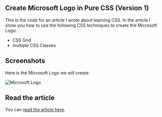 ## Create Microsoft Logo in Pure CSS (Version 1)

This is the code for an article I wrote about learning CSS. In the article I show you how to use the following CSS techniques to create the Microsoft Logo:

- CSS Grid
- multiple CSS Classes

## Screenshots

Here is the Microsoft Logo we will create:

![Microsoft Logo](https://res.cloudinary.com/ratracegrad/image/upload/v1672329839/Screenshot_2022-12-29_at_11.03.48_AM_ehepan.png)

## Read the article

You can [read the article here](https://www.jenniferbland.com/learn-css-create-the-microsoft-logo-version-2/).